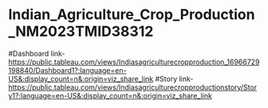 # Indian_Agriculture_Crop_Production_NM2023TMID38312


#Dashboard link-https://public.tableau.com/views/Indiasagriculturecropproduction_16966729198840/Dashboard1?:language=en-US&:display_count=n&:origin=viz_share_link
#Story link-https://public.tableau.com/views/Indiasagriculturecropproductionstory/Story1?:language=en-US&:display_count=n&:origin=viz_share_link

